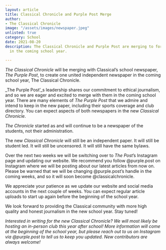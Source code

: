 ```yaml
---
layout: article
title: Classical Chronicle and Purple Post Merge
author:
- The Classical Chronicle
image: "/assets/images/newspaper.jpeg"
unlisted: true
category: School
date: 2021-08-20
description: The Classical Chronicle and Purple Post are merging to form one newspaper
  in the coming school year.

---
```

_The Classical Chronicle_ will be merging with Classical’s school newspaper, _The Purple Post_, to create one united independent newspaper in the coming school year, The Classical Chronicle.

_The Purple Post’_s leadership shares our commitment to ethical journalism, and so we are eager and excited to merge with them in the coming school year. There are many elements of _The Purple Post_ that we admire and intend to keep in the new paper, including their sports coverage and club directory. You can expect aspects of both newspapers in the new _Classical Chronicle_.

_The Chronicle_ started as and will continue to be a newspaper of the students, not their administration.

The new _Classical Chronicle_ will still be an independent paper. It will still be student led. It will still be uncensored. It will still have the same bylaws.

Over the next two weeks we will be switching over to _The Post_’s Instagram page and updating our website. We recommend you follow @purple.post on Instagram where we will be posting about our latest articles from now on. Please be warned that we will be changing @purple.post’s handle in the coming weeks, and so it will soon become @classicalchronicle.

We appreciate your patience as we update our website and social media accounts in the next couple of weeks. You can expect regular article uploads to start up again before the beginning of the school year.

We look forward to providing the Classical community with more high quality and honest journalism in the new school year. Stay tuned!

_Interested in writing for the new Classical Chronicle? We will most likely be hosting an in-person club this year after school! More information will come at the beginning of the school year, but please reach out to us on Instagram via @purple.post to tell us to keep you updated. New contributors are always welcome!_
